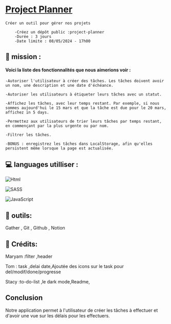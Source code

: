 # [Project Planner](Group)


    Créer un outil pour gérer nos projets

        -Créez un dépôt public :project-planner
        -Durée : 3 jours
        -Date limite : 08/05/2024 - 17h00

## 🔎 mission :
#### Voici la liste des fonctionnalités que nous aimerions voir :

    -Autoriser l'utilisateur à créer des tâches. Les tâches doivent avoir un nom, une description et une date d'échéance.

    -Autoriser les utilisateurs à étiqueter leurs tâches avec un statut.

    -Affichez les tâches, avec leur temps restant. Par exemple, si nous sommes aujourd'hui le 15 mars et que la tâche est due pour le 20 mars, affichez in 5 days.

    -Permettez aux utilisateurs de trier leurs tâches par temps restant, en commençant par la plus urgente ou par nom.

    -Filtrer les tâches.

    -BONUS : enregistrez les tâches dans LocalStorage, afin qu'elles persistent même lorsque la page est actualisée.

## 💻 languages utilliser :

![Html](https://cdn-icons-png.flaticon.com/256/174/174854.png)

![SASS](https://encrypted-tbn0.gstatic.com/images?q=tbn:ANd9GcSc1Qg-72pB5V8fAHTYe_2lw7ild-0eKwjwOgqJHeB6ug&s)

![JavaScript](https://upload.wikimedia.org/wikipedia/commons/6/6a/JavaScript-logo.png)

## 🧰 outils:

Gather , Git , Github , Notion 

## 🧑 Crédits:

Maryam :filter ,header  

Tom : task ,delai date,Ajoutée des icons sur le task pour del/modif/done/progresse

Stacy :to-do-list ,le dark mode,Readme,
 

## Conclusion

Notre application permet à l'utilisateur de créer les tâches à effectuer et d'avoir une vue sur les délais pour les effectuers.



 